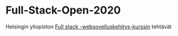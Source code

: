 # Full-Stack-Open-2020
Helsingin yliopiston [Full stack -websovelluskehitys-kurssin](www.fullstackopen.com) tehtävät
